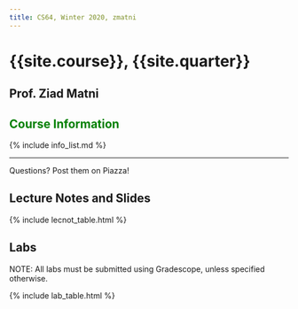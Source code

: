 ```yaml
---
title: CS64, Winter 2020, zmatni
---
```


# {{site.course}}, {{site.quarter}}

## Prof. Ziad Matni

## <span style="color:green">Course Information</span>

{% include info_list.md %}


---------------------
Questions? Post them on Piazza!

## Lecture Notes and Slides

{% include lecnot_table.html %}

## Labs

NOTE: All labs must be submitted using Gradescope, unless specified otherwise.

{% include lab_table.html %}


